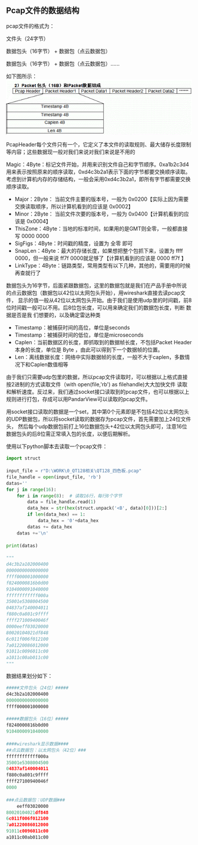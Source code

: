 ## Pcap文件的数据结构

pcap文件的格式为：

  文件头（24字节）

  数据包头（16字节） + 数据包（点云数据包） 

  数据包头（16字节） + 数据包（点云数据包）......

如下图所示：
![](./ImagesFolder/3180b237.png)

PcapHeader每个文件只有一个，它定义了本文件的读取规则、最大储存长度限制等内容；这些数据现一般对我们来说对我们来说是不用的

Magic：4Byte：标记文件开始，并用来识别文件自己和字节顺序。0xa1b2c3d4用来表示按照原来的顺序读取，0xd4c3b2a1表示下面的字节都要交换顺序读取。
考虑到计算机内存的存储结构，一般会采用0xd4c3b2a1，即所有字节都需要交换顺序读取。
- Major：2Byte： 当前文件主要的版本号，一般为 0x0200【实际上因为需要交换读取顺序，所以计算机看到的应该是 0x0002】
- Minor：2Byte： 当前文件次要的版本号，一般为 0x0400【计算机看到的应该是 0x0004】
- ThisZone：4Byte：当地的标准时间，如果用的是GMT则全零，一般都直接写 0000 0000
- SigFigs：4Byte：时间戳的精度，设置为 全零 即可
- SnapLen：4Byte：最大的存储长度，如果想把整个包抓下来，设置为 ffff 0000，但一般来说 ff7f 0000就足够了【计算机看到的应该是 0000 ff7f 】
- LinkType：4Byte：链路类型，常用类型有以下几种，其他的，需要用的时候再查就行了

数据包头为16字节，后面紧跟数据包，这里的数据包就是我们在产品手册中所说的点云数据包（数据包以42位以太网包头开始），用wireshark直接去读pcap文件，
显示的值一般从42位以太网包头开始。由于我们是使用udp里的时间戳，前8位时间戳一般可以不用。后8位包长度，可以用来确定我们的数据包长度，判断 数据是否是我
们想要的，以及确定雷达种类

- Timestamp：被捕获时间的高位，单位是seconds
- Timestamp：被捕获时间的低位，单位是microseconds
- Caplen：当前数据区的长度，即抓取到的数据帧长度，不包括Packet Header本身的长度，单位是 Byte ，由此可以得到下一个数据帧的位置。
- Len：离线数据长度：网络中实际数据帧的长度，一般不大于caplen，多数情况下和Caplen数值相等

由于我们只需要udp包里的数据，所以pcap文件读取时，可以根据以上格式直接按2进制的方式读取文件（with open(file,'rb') as filehandle)大大加快文件
读取和解析速度。反过来，我们通过socket接口读取到的pcap文件，也可以根据以上规则进行打包，存成可以用PandarView可以读取的pcap文件。

用socket接口读取的数据是一个set，其中第0个元素即是不包括42位以太网包头的UDP数据包，所以将socket读取的数据存为pcap文件，首先需要加上24位文件头，
然后每个udp数据包前打上16位数据包头+42位以太网包头即可，注意16位数据包头的后8位需正常填入包的长度，以便后期解析。

使用以下python脚本去读取一个pcap文件：

```python
import struct

input_file = r"D:\WORK\0_QT128相关\QT128_四色板.pcap"
file_handle = open(input_file, 'rb')
datas=''
for j in range(16):
    for i in range(8):  # 读取16行，每行8个字节
        data = file_handle.read(1)
        data_hex = str(hex(struct.unpack('<B', data)[0]))[2:]
        if len(data_hex) == 1:
            data_hex = '0'+data_hex
        datas += data_hex
    datas +='\n'

print(datas)

"""
d4c3b2a102000400
0000000000000000
ffff000001000000
f8240000816b0d00
9104000091040000
ffffffffffff000a
35001e5308004500
04837af140004011
f880c0a801c9ffff
ffff27100940046f
0000eeff03020000
80020104021df848
6c011f006f012100
7a01220086012000
91011c0096011c00
a1011c00ab011c00
"""
```

数据结果划分如下：
```python
#####文件包头（24位）#####
d4c3b2a102000400
0000000000000000
ffff000001000000

#####数据包头（16位）#####
f8240000816b0d00
9104000091040000

####wireshark显示数据####
##点云数据包：以太网包头（42位）###
ffffffffffff000a
35001e5308004500
04837af140004011
f880c0a801c9ffff
ffff27100940046f
0000

###点云数据包：UDP数据###
    eeff03020000
80020104021df848
6c011f006f012100
7a01220086012000
91011c0096011c00
a1011c00ab011c00
```